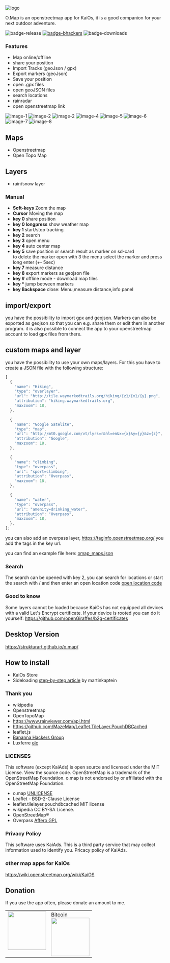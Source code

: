 ![logo](/images/logo.png)

O.Map is an openstreetmap app for KaiOs, it is a good companion for your next outdoor adventure.

![badge-release](https://img.shields.io/github/v/release/strukturart/o.map?include_prereleases&style=plastic)
[![badge-bhackers](https://img.shields.io/badge/bHackers-bHackerStore-orange)](https://store.bananahackers.net/#omap)
![badge-downloads](https://img.shields.io/github/downloads/strukturart/o.map/total)

### Features

- Map online/offline
- share your position
- Import Tracks (geoJson / gpx)
- Export markers (geoJson)
- Save your position
- open .gpx files
- open geoJSON files
- search locations
- rainradar
- open openstreetmap link

![image-1](/images/image-1.png)
![image-2](/images/image-2.png)
![image-2](/images/image-3.png)
![image-4](/images/image-4.png)
![image-5](/images/image-5.png)
![image-6](/images/image-6.png)
![image-7](/images/image-7.png)
![image-8](/images/image-8.png)

## Maps

- Openstreetmap
- Open Topo Map

## Layers

- rain/snow layer

### Manual

- **Soft-keys** Zoom the map
- **Cursor** Moving the map
- **key 0** share position
- **key 0 longpress** show weather map
- **key 1** start/stop tracking
- **key 2** search
- **key 3** open menu
- **key 4** auto center map
- **key 5** save position or search result as marker on sd-card <br>
  to delete the marker open with 3 the menu select the marker and press long enter (+- 5sec)
- **key 7** measure distance
- **key 8** export markers as geojson file
- **key #** offline mode - download map tiles
- **key \*** jump between markers
- **key Backspace** close: Menu,measure distance,info panel

## import/export

you have the possibility to import gpx and geojson. Markers can also be exported as geojson so that you can e.g. share them or edit them in another program.
it is also possible to connect the app to your openstreetmap account to load gpx files from there.

## custom maps and layer

you have the possibility to use your own maps/layers.
For this you have to create a JSON file with the following structure:

```javascript
[
  {
    "name": "Hiking",
    "type": "overlayer",
    "url": "http://tile.waymarkedtrails.org/hiking/{z}/{x}/{y}.png",
    "attribution": "hiking.waymarkedtrails.org",
    "maxzoom": 18,
  },

  {
    "name": "Google Satelite",
    "type": "map",
    "url": "http://mt0.google.com/vt/lyrs=r&hl=en&x={x}&y={y}&z={z}",
    "attribution": "Google",
    "maxzoom": 18,
  },

  {
    "name": "climbing",
    "type": "overpass",
    "url": "sport=climbing",
    "attribution": "Overpass",
    "maxzoom": 18,
  },

  {
    "name": "water",
    "type": "overpass",
    "url": "amenity=drinking_water",
    "attribution": "Overpass",
    "maxzoom": 18,
  },
];
```

you can also add an overpass layer, https://taginfo.openstreetmap.org/ you add the tags in the key url.

you can find an example file here: [omap_maps.json](omap_maps.json)

### Search

The search can be opened with key 2, you can search for locations or start the search with / and then enter an open location code
[open location code](https://en.wikipedia.org/wiki/Open_Location_Code)

### Good to know

Some layers cannot be loaded because KaiOs has not equipped all devices with a valid Let's Encrypt certificate. If your device is rooted you can do it yourself:
https://github.com/openGiraffes/b2g-certificates

## Desktop Version

https://strukturart.github.io/o.map/

## How to install

- KaiOs Store
- Sideloading <a href="https://www.martinkaptein.com/blog/sideloading-and-deploying-apps-to-kai-os/">step-by-step article</a> by martinkaptein

### Thank you

- wikipedia
- Openstreetmap
- OpenTopoMap
- https://www.rainviewer.com/api.html
- https://github.com/MazeMap/Leaflet.TileLayer.PouchDBCached
- leaflet.js
- [Bananna Hackers Group](https://groups.google.com/forum/?utm_medium=email&utm_source=footer#!forum/bananahackers)
- Luxferre [olc](https://gist.github.com/plugnburn/95de231ff94130f1de8eb2a2afaf8516)

### LICENSES

This software (except KaiAds) is open source and licensed under the MIT License. View the source code.
OpenStreetMap is a trademark of the OpenStreetMap Foundation. o.map is not endorsed by or affiliated with the OpenStreetMap Foundation.

- o.map [UNLICENSE](UNLICENSE)
- Leaflet - BSD-2-Clause License
- leaflet.tilelayer.pouchdbcached MIT license
- wikipedia CC BY-SA License.
- OpenStreetMap®
- Overpass [Affero GPL](https://github.com/drolbr/Overpass-API/blob/master/COPYING)

### Privacy Policy

This software uses KaiAds. This is a third party service that may collect information used to identify you. Pricacy policy of KaiAds.

### other map apps for KaiOs

https://wiki.openstreetmap.org/wiki/KaiOS

## Donation

If you use the app often, please donate an amount to me.
<br>

<table class="border-0"> 
  <tr class="border-0" >
    <td valign="top" class="border-0">
        <div>
            <a href="https://paypal.me/strukturart?locale.x=de_DE" target="_blank">
                <img src="/images/paypal.png" width="120px">
            </a>
        </div>
    </td>
    <td valign="top" class="border-0">
        <div>
            <div>Bitcoin</div>
            <img src="/images/bitcoin_rcv.png" width="120px">
        </div>
    </td>
  </tr>
 </table>
